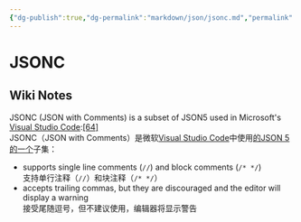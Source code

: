 ```yaml
---
{"dg-publish":true,"dg-permalink":"markdown/json/jsonc.md","permalink":"/markdown/json/jsonc.md/"}
---
```



# JSONC

## Wiki Notes

JSONC (JSON with Comments) is a subset of JSON5 used in Microsoft's [Visual Studio Code](https://en.wikipedia.org/wiki/Visual\_Studio\_Code):[\[64\]](https://en.wikipedia.org/wiki/JSON#cite\_note-65)\
JSONC（JSON with Comments）是微软[Visual Studio Code](https://en.wikipedia.org/wiki/Visual\_Studio\_Code)中使用[的JSON 5的一个](https://en.wikipedia.org/wiki/JSON#cite\_note-65)子集：

* supports single line comments (`//`) and block comments (`/* */`)\
  支持单行注释（`//`）和块注释（`/* */`）
* accepts trailing commas, but they are discouraged and the editor will display a warning\
  接受尾随逗号，但不建议使用，编辑器将显示警告